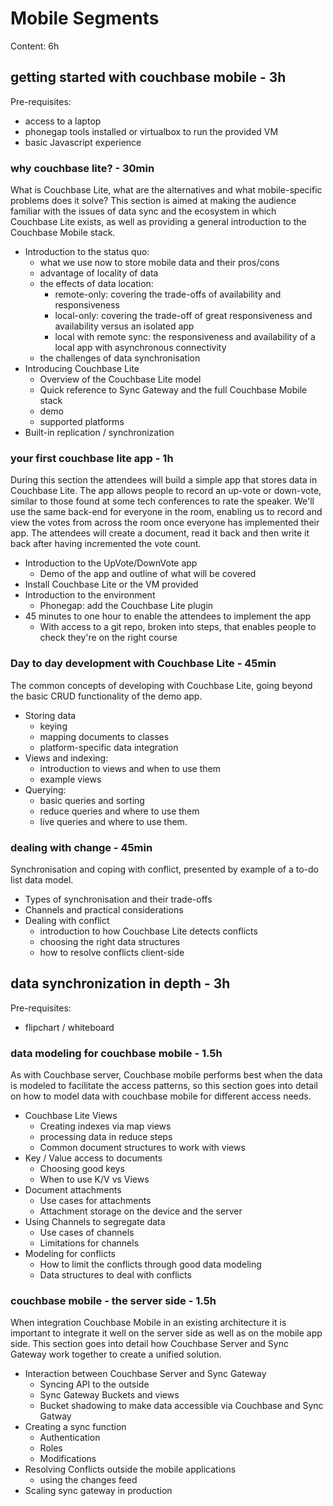Mobile Segments
===============

Content: 6h

getting started with couchbase mobile - 3h
------------------------------------------

Pre-requisites:

- access to a laptop
- phonegap tools installed or virtualbox to run the provided VM
- basic Javascript experience

### why couchbase lite? - 30min

What is Couchbase Lite, what are the alternatives and what mobile-specific
problems does it solve? This section is aimed at making the audience familiar
with the issues of data sync and the ecosystem in which Couchbase Lite exists,
as well as providing a general introduction to the Couchbase Mobile stack.

- Introduction to the status quo:
  - what we use now to store mobile data and their pros/cons
  - advantage of locality of data
  - the effects of data location:
    - remote-only: covering the trade-offs of availability and responsiveness
    - local-only: covering the trade-off of great responsiveness and availability versus an isolated app
    - local with remote sync: the responsiveness and availability of a local app with asynchronous connectivity
  - the challenges of data synchronisation
- Introducing Couchbase Lite
  - Overview of the Couchbase Lite model
  - Quick reference to Sync Gateway and the full Couchbase Mobile stack
  - demo
  - supported platforms
- Built-in replication / synchronization

### your first couchbase lite app - 1h

During this section the attendees will build a simple app that stores data in
Couchbase Lite. The app allows people to record an up-vote or down-vote, similar
to those found at some tech conferences to rate the speaker. We'll use the same
back-end for everyone in the room, enabling us to record and view the votes from
across the room once everyone has implemented their app. The attendees will
create a document, read it back and then write it back after having incremented
the vote count.

- Introduction to the UpVote/DownVote app
  - Demo of the app and outline of what will be covered
- Install Couchbase Lite or the VM provided
- Introduction to the environment
  - Phonegap: add the Couchbase Lite plugin
- 45 minutes to one hour to enable the attendees to implement the app
  - With access to a git repo, broken into steps, that enables people to check
  they're on the right course


### Day to day development with Couchbase Lite - 45min

The common concepts of developing with Couchbase Lite, going beyond the basic
CRUD functionality of the demo app.

- Storing data
  - keying
  - mapping documents to classes
  - platform-specific data integration
- Views and indexing:
  - introduction to views and when to use them
  - example views
- Querying:
  - basic queries and sorting
  - reduce queries and where to use them
  - live queries and where to use them.

### dealing with change - 45min

Synchronisation and coping with conflict, presented by example of a to-do list
data model.

- Types of synchronisation and their trade-offs
- Channels and practical considerations
- Dealing with conflict
  - introduction to how Couchbase Lite detects conflicts
  - choosing the right data structures
  - how to resolve conflicts client-side


data synchronization in depth - 3h
----------------------------------

Pre-requisites:
- flipchart / whiteboard

### data modeling for couchbase mobile - 1.5h

As with Couchbase server, Couchbase mobile performs best when the data is
modeled to facilitate the access patterns, so this section goes into detail on
how to model data with couchbase mobile for different access needs.

- Couchbase Lite Views
  - Creating indexes via map views
  - processing data in reduce steps
  - Common document structures to work with views
- Key / Value access to documents
  - Choosing good keys
  - When to use K/V vs Views
- Document attachments
  - Use cases for attachments
  - Attachment storage on the device and the server
- Using Channels to segregate data
  - Use cases of channels
  - Limitations for channels
- Modeling for conflicts
  - How to limit the conflicts through good data modeling
  - Data structures to deal with conflicts

### couchbase mobile - the server side - 1.5h

When integration Couchbase Mobile in an existing architecture it is important to
integrate it well on the server side as well as on the mobile app side. This
section goes into detail how Couchbase Server and Sync Gateway work together to
create a unified solution.

- Interaction between Couchbase Server and Sync Gateway
  - Syncing API to the outside
  - Sync Gateway Buckets and views
  - Bucket shadowing to make data accessible via Couchbase and Sync Gatway
- Creating a sync function
  - Authentication
  - Roles
  - Modifications
- Resolving Conflicts outside the mobile applications
  - using the changes feed
- Scaling sync gateway in production


